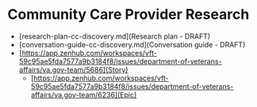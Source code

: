 # Community Care Provider Research

* [research-plan-cc-discovery.md](Research plan - DRAFT)
* [conversation-guide-cc-discovery.md](Conversation guide - DRAFT)
* [https://app.zenhub.com/workspaces/vft-59c95ae5fda7577a9b3184f8/issues/department-of-veterans-affairs/va.gov-team/5686](Story)
    * [https://app.zenhub.com/workspaces/vft-59c95ae5fda7577a9b3184f8/issues/department-of-veterans-affairs/va.gov-team/6236](Epic)
